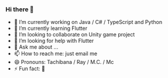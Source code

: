 ### Hi there 👋

- 🔭 I’m currently working on Java / C# / TypeScript and Python
- 🌱 I’m currently learning Flutter
- 👯 I’m looking to collaborate on Unity game project
- 🤔 I’m looking for help with Flutter
- 💬 Ask me about ...
- 📫 How to reach me: just email me
- 😄 Pronouns: Tachibana / Ray / M.C. / Mc
- ⚡ Fun fact: :thinking:


